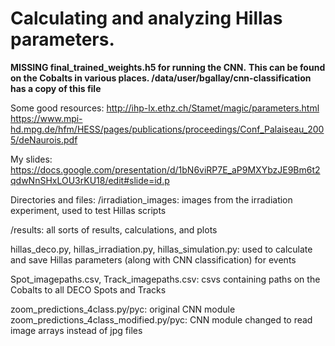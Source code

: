 # Calculating and analyzing Hillas parameters. 

**MISSING final_trained_weights.h5 for running the CNN.**
**This can be found on the Cobalts in various places. /data/user/bgallay/cnn-classification has a copy of this file**

Some good resources:
  http://ihp-lx.ethz.ch/Stamet/magic/parameters.html
  https://www.mpi-hd.mpg.de/hfm/HESS/pages/publications/proceedings/Conf_Palaiseau_2005/deNaurois.pdf
  
My slides: https://docs.google.com/presentation/d/1bN6viRP7E_aP9MXYbzJE9Bm6t2qdwNnSHxLOU3rKU18/edit#slide=id.p

Directories and files:
/irradiation_images: images from the irradiation experiment, used to test Hillas scripts

/results: all sorts of results, calculations, and plots

hillas_deco.py, hillas_irradiation.py, hillas_simulation.py: used to calculate and save Hillas parameters (along with CNN classification) for events

Spot_imagepaths.csv, Track_imagepaths.csv: csvs containing paths on the Cobalts to all DECO Spots and Tracks

zoom_predictions_4class.py/pyc: original CNN module
zoom_predictions_4class_modified.py/pyc: CNN module changed to read image arrays instead of jpg files

